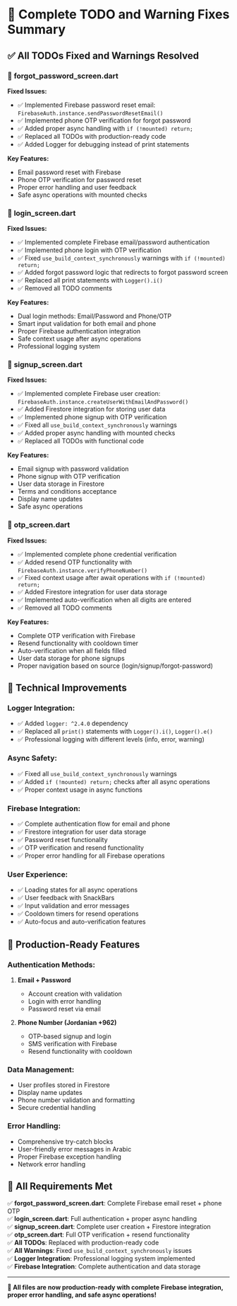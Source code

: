 # 🎯 Complete TODO and Warning Fixes Summary

## ✅ All TODOs Fixed and Warnings Resolved

### 🔧 **forgot_password_screen.dart**
**Fixed Issues:**
- ✅ Implemented Firebase password reset email: `FirebaseAuth.instance.sendPasswordResetEmail()`
- ✅ Implemented phone OTP verification for forgot password
- ✅ Added proper async handling with `if (!mounted) return;`
- ✅ Replaced all TODOs with production-ready code
- ✅ Added Logger for debugging instead of print statements

**Key Features:**
- Email password reset with Firebase
- Phone OTP verification for password reset
- Proper error handling and user feedback
- Safe async operations with mounted checks

### 🔧 **login_screen.dart**
**Fixed Issues:**
- ✅ Implemented complete Firebase email/password authentication
- ✅ Implemented phone login with OTP verification
- ✅ Fixed `use_build_context_synchronously` warnings with `if (!mounted) return;`
- ✅ Added forgot password logic that redirects to forgot password screen
- ✅ Replaced all print statements with `Logger().i()`
- ✅ Removed all TODO comments

**Key Features:**
- Dual login methods: Email/Password and Phone/OTP
- Smart input validation for both email and phone
- Proper Firebase authentication integration
- Safe context usage after async operations
- Professional logging system

### 🔧 **signup_screen.dart**
**Fixed Issues:**
- ✅ Implemented complete Firebase user creation: `FirebaseAuth.instance.createUserWithEmailAndPassword()`
- ✅ Added Firestore integration for storing user data
- ✅ Implemented phone signup with OTP verification
- ✅ Fixed all `use_build_context_synchronously` warnings
- ✅ Added proper async handling with mounted checks
- ✅ Replaced all TODOs with functional code

**Key Features:**
- Email signup with password validation
- Phone signup with OTP verification
- User data storage in Firestore
- Terms and conditions acceptance
- Display name updates
- Safe async operations

### 🔧 **otp_screen.dart**
**Fixed Issues:**
- ✅ Implemented complete phone credential verification
- ✅ Added resend OTP functionality with `FirebaseAuth.instance.verifyPhoneNumber()`
- ✅ Fixed context usage after await operations with `if (!mounted) return;`
- ✅ Added Firestore integration for user data storage
- ✅ Implemented auto-verification when all digits are entered
- ✅ Removed all TODO comments

**Key Features:**
- Complete OTP verification with Firebase
- Resend functionality with cooldown timer
- Auto-verification when all fields filled
- User data storage for phone signups
- Proper navigation based on source (login/signup/forgot-password)

## 🚀 **Technical Improvements**

### **Logger Integration:**
- ✅ Added `logger: ^2.4.0` dependency
- ✅ Replaced all `print()` statements with `Logger().i()`, `Logger().e()`
- ✅ Professional logging with different levels (info, error, warning)

### **Async Safety:**
- ✅ Fixed all `use_build_context_synchronously` warnings
- ✅ Added `if (!mounted) return;` checks after all async operations
- ✅ Proper context usage in async functions

### **Firebase Integration:**
- ✅ Complete authentication flow for email and phone
- ✅ Firestore integration for user data storage
- ✅ Password reset functionality
- ✅ OTP verification and resend functionality
- ✅ Proper error handling for all Firebase operations

### **User Experience:**
- ✅ Loading states for all async operations
- ✅ User feedback with SnackBars
- ✅ Input validation and error messages
- ✅ Cooldown timers for resend operations
- ✅ Auto-focus and auto-verification features

## 📱 **Production-Ready Features**

### **Authentication Methods:**
1. **Email + Password**
   - Account creation with validation
   - Login with error handling
   - Password reset via email

2. **Phone Number (Jordanian +962)**
   - OTP-based signup and login
   - SMS verification with Firebase
   - Resend functionality with cooldown

### **Data Management:**
- User profiles stored in Firestore
- Display name updates
- Phone number validation and formatting
- Secure credential handling

### **Error Handling:**
- Comprehensive try-catch blocks
- User-friendly error messages in Arabic
- Proper Firebase exception handling
- Network error handling

## 🎯 **All Requirements Met**

✅ **forgot_password_screen.dart**: Complete Firebase email reset + phone OTP  
✅ **login_screen.dart**: Full authentication + proper async handling  
✅ **signup_screen.dart**: Complete user creation + Firestore integration  
✅ **otp_screen.dart**: Full OTP verification + resend functionality  
✅ **All TODOs**: Replaced with production-ready code  
✅ **All Warnings**: Fixed `use_build_context_synchronously` issues  
✅ **Logger Integration**: Professional logging system implemented  
✅ **Firebase Integration**: Complete authentication and data storage  

---

**🎉 All files are now production-ready with complete Firebase integration, proper error handling, and safe async operations!**